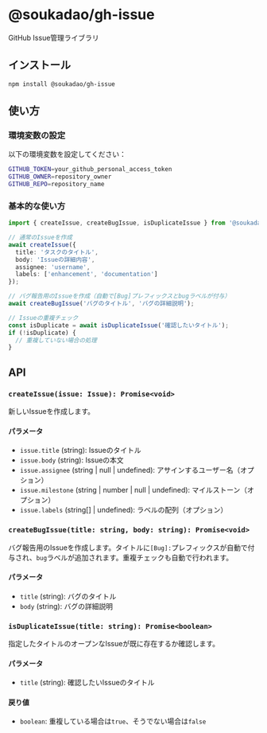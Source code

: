 # @soukadao/gh-issue

GitHub Issue管理ライブラリ

## インストール

```bash
npm install @soukadao/gh-issue
```

## 使い方

### 環境変数の設定

以下の環境変数を設定してください：

```bash
GITHUB_TOKEN=your_github_personal_access_token
GITHUB_OWNER=repository_owner
GITHUB_REPO=repository_name
```

### 基本的な使い方

```typescript
import { createIssue, createBugIssue, isDuplicateIssue } from '@soukadao/gh-issue';

// 通常のIssueを作成
await createIssue({
  title: 'タスクのタイトル',
  body: 'Issueの詳細内容',
  assignee: 'username',
  labels: ['enhancement', 'documentation']
});

// バグ報告用のIssueを作成（自動で[Bug]プレフィックスとbugラベルが付与）
await createBugIssue('バグのタイトル', 'バグの詳細説明');

// Issueの重複チェック
const isDuplicate = await isDuplicateIssue('確認したいタイトル');
if (!isDuplicate) {
  // 重複していない場合の処理
}
```

## API

### `createIssue(issue: Issue): Promise<void>`

新しいIssueを作成します。

#### パラメータ

- `issue.title` (string): Issueのタイトル
- `issue.body` (string): Issueの本文
- `issue.assignee` (string | null | undefined): アサインするユーザー名（オプション）
- `issue.milestone` (string | number | null | undefined): マイルストーン（オプション）
- `issue.labels` (string[] | undefined): ラベルの配列（オプション）

### `createBugIssue(title: string, body: string): Promise<void>`

バグ報告用のIssueを作成します。タイトルに`[Bug]:`プレフィックスが自動で付与され、`bug`ラベルが追加されます。重複チェックも自動で行われます。

#### パラメータ

- `title` (string): バグのタイトル
- `body` (string): バグの詳細説明

### `isDuplicateIssue(title: string): Promise<boolean>`

指定したタイトルのオープンなIssueが既に存在するか確認します。

#### パラメータ

- `title` (string): 確認したいIssueのタイトル

#### 戻り値

- `boolean`: 重複している場合は`true`、そうでない場合は`false`
